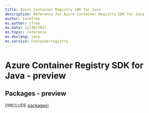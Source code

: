 ```yaml
---
title: Azure Container Registry SDK for Java
description: Reference for Azure Container Registry SDK for Java
author: joshfree
ms.author: jfree
ms.data: 11/30/2022
ms.topic: reference
ms.devlang: java
ms.service: containerregistry
---
```

# Azure Container Registry SDK for Java - preview
## Packages - preview
[!INCLUDE [packages](container-registry-index.md)]